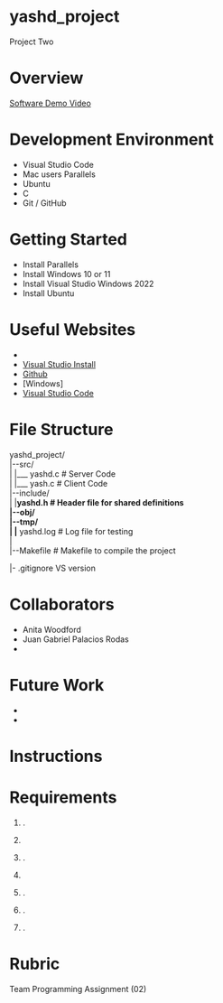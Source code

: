 # yashd_project

Project Two 

#

# Overview

<!-- {Important!  Do not say in this section that this is college assignment.  Talk about what you are trying to accomplish as a software engineer to further your learning.}

{Provide a description the software that you wrote to demonstrate the Java language.}-->




<!--{Describe your purpose for writing this software.}-->


<!---{Provide a link to your YouTube demonstration.  It should be a 4-5 minute demo of the software running and a walkthrough of the code.  Focus should be on sharing what you learned about the language syntax.}-->

[Software Demo Video]()

# Development Environment

<!--{Describe the tools that you used to develop the software}-->
* Visual Studio Code
* Mac users Parallels
* Ubuntu
* C 
* Git / GitHub
  
# Getting Started
* Install Parallels
* Install Windows 10 or 11
* Install Visual Studio Windows 2022
* Install Ubuntu

<!--{Describe the programming language that you used and any libraries.}-->

# Useful Websites

<!--{Make a list of websites that you found helpful in this project}-->
* 
* [Visual Studio Install](https://learn.microsoft.com/en-us/visualstudio/install/install-visual-studio?view=vs-2022)
*  [Github](https://github.com/)
*   [Windows]
* [Visual Studio Code](https://code.visualstudio.com/docs/languages/java)


# File Structure

yashd_project/<br>
|--src/<br>
|     |___ yashd.c  # Server Code<br>
|     |___ yash.c   # Client Code<br>
|--include/<br>
|     |__yashd.h    # Header file for shared definitions<br>
|--obj/<br>
|--tmp/<br>
|     |__ yashd.log # Log file for testing<br>
|<br>
|--Makefile     # Makefile to compile the project <br>

|- .gitignore VS version<br>



# Collaborators

* Anita Woodford 
* Juan Gabriel Palacios Rodas
*


# Future Work

<!--{{Make a list of things that you need to fix, improve, and add in the future.}-->
* 
* 

  
# Instructions


# Requirements
1. .<br>
    
2.  <br>
3. .
4. <br>
    
5. .
6. .<br>
    
8. .

# Rubric

Team Programming Assignment (02)

